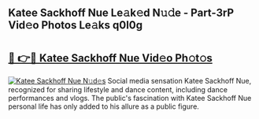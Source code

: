 ## Katee Sackhoff Nue Le𝚊k𝚎d N𝚞𝚍e - Part-3rP Vid𝚎o Photos Le𝚊ks q0I0g

# <h2><a href="http://fbaxha3.evod.top/?m=Katee+Sackhoff+Nue">🔗 👉🔴 Katee Sackhoff Nue Vid𝚎o Ph𝚘t𝚘s</a></h2>

[![Katee Sackhoff Nue N𝚞d𝚎s](https://i.imgur.com/8V9OHl7.gif)](http://fbaxha3.evod.top/?m=Katee+Sackhoff+Nue)
Social media sensation Katee Sackhoff Nue, recognized for sharing lifestyle and dance content, including dance performances and vlogs. The public's fascination with Katee Sackhoff Nue personal life has only added to his allure as a public figure. 
